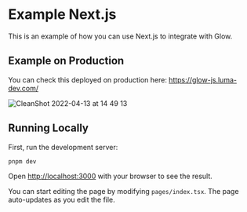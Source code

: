 # Example Next.js

This is an example of how you can use Next.js to integrate with Glow.

## Example on Production

You can check this deployed on production here: https://glow-js.luma-dev.com/

![CleanShot 2022-04-13 at 14 49 13](https://user-images.githubusercontent.com/1319079/163250841-82d2b4e9-ec6a-4efa-9e5b-0fbd6591d4ca.gif)


## Running Locally 

First, run the development server:

```bash
pnpm dev
```

Open [http://localhost:3000](http://localhost:3000) with your browser to see the result.

You can start editing the page by modifying `pages/index.tsx`. The page auto-updates as you edit the file.

